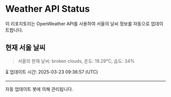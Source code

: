 
# Weather API Status

이 리포지토리는 OpenWeather API를 사용하여 서울의 날씨 정보를 자동으로 업데이트합니다.

## 현재 서울 날씨
> 서울의 현재 날씨: broken clouds, 온도: 19.29°C, 습도: 34%

⏳ 업데이트 시간: 2025-03-23 09:36:57 (UTC)

---
자동 업데이트 봇에 의해 관리됩니다.
